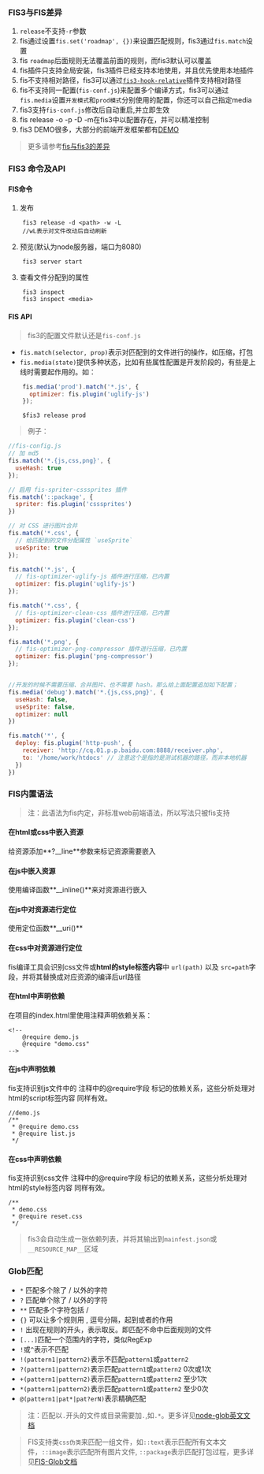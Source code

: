 ### FIS3与FIS差异

1. `release`不支持`-r`参数
2. fis通过设置`fis.set('roadmap', {})`来设置匹配规则，fis3通过`fis.match`设置
3. fis `roadmap`后面规则无法覆盖前面的规则，而fis3默认可以覆盖
4. fis插件只支持全局安装，fis3插件已经支持本地使用，并且优先使用本地插件
5. fis不支持相对路径，fis3可以通过[`fis3-hook-relative`](https://github.com/fex-team/fis3-hook-relative)插件支持相对路径
6. fis不支持同一配置(`fis-conf.js`)来配置多个编译方式，fis3可以通过`fis.media`设置`开发模式`和`prod模式`分别使用的配置，你还可以自己指定media
7. fis3支持`fis-conf.js`修改后自动重启,并立即生效
8. fis release -o -p -D -m在fis3中以配置存在，并可以精准控制
9. fis3 DEMO很多，大部分的前端开发框架都有[DEMO](https://github.com/fex-team/fis3-demo)

> 更多请参考[fis与fis3的差异](https://github.com/fex-team/fis3/blob/70f2571ec84780656a6b162e3a9a0c3c4d8dc08b/doc/docs/fis2-to-fis3.md)


### FIS3 命令及API

#### FIS命令

1. 发布
```
    fis3 release -d <path> -w -L
    //wL表示对文件改动后自动刷新
```
2. 预览(默认为node服务器，端口为8080)
```
    fis3 server start
```
3. 查看文件分配到的属性
```
    fis3 inspect
    fis3 inspect <media>
```
#### FIS API

> fis3的配置文件默认还是`fis-conf.js`

* `fis.match(selector, prop)`表示对匹配到的文件进行的操作，如压缩，打包
* `fis.media(state)`提供多种状态，比如有些属性配置是开发阶段的，有些是上线时需要起作用的。如：

```javascript
    fis.media('prod').match('*.js', {
      optimizer: fis.plugin('uglify-js')
    });  
```

        $fis3 release prod


> 例子：
```javascript
//fis-config.js
// 加 md5
fis.match('*.{js,css,png}', {
  useHash: true
});

// 启用 fis-spriter-csssprites 插件
fis.match('::package', {
  spriter: fis.plugin('csssprites')
})

// 对 CSS 进行图片合并
fis.match('*.css', {
  // 给匹配到的文件分配属性 `useSprite`
  useSprite: true
});

fis.match('*.js', {
  // fis-optimizer-uglify-js 插件进行压缩，已内置
  optimizer: fis.plugin('uglify-js')
});

fis.match('*.css', {
  // fis-optimizer-clean-css 插件进行压缩，已内置
  optimizer: fis.plugin('clean-css')
});

fis.match('*.png', {
  // fis-optimizer-png-compressor 插件进行压缩，已内置
  optimizer: fis.plugin('png-compressor')
});


//开发的时候不需要压缩、合并图片、也不需要 hash。那么给上面配置追加如下配置；
fis.media('debug').match('*.{js,css,png}', {
  useHash: false,
  useSprite: false,
  optimizer: null
})

fis.match('*', {
  deploy: fis.plugin('http-push', {
    receiver: 'http://cq.01.p.p.baidu.com:8888/receiver.php',
    to: '/home/work/htdocs' // 注意这个是指的是测试机器的路径，而非本地机器
  })
})

```


### FIS内置语法

> 注：此语法为fis内定，非标准web前端语法，所以写法只被fis支持


#### 在html或css中嵌入资源

给资源添加**?__line**参数来标记资源需要嵌入

#### 在js中嵌入资源

使用编译函数**__inline()**来对资源进行嵌入

#### 在js中对资源进行定位

使用定位函数**__uri()**

#### 在css中对资源进行定位

fis编译工具会识别css文件或**html的style标签内容**中 `url(path)` 以及 `src=path`字段，并将其替换成对应资源的编译后url路径

#### 在html中声明依赖
在项目的index.html里使用注释声明依赖关系：

    <!--
        @require demo.js
        @require "demo.css"
    -->

#### 在js中声明依赖

fis支持识别js文件中的 注释中的@require字段 标记的依赖关系，这些分析处理对 html的script标签内容 同样有效。

    //demo.js
    /**
     * @require demo.css
     * @require list.js
     */

#### 在css中声明依赖

fis支持识别css文件 注释中的@require字段 标记的依赖关系，这些分析处理对 html的style标签内容 同样有效。

    /**
     * demo.css
     * @require reset.css
     */

> fis3会自动生成一张依赖列表，并将其输出到`mainfest.json`或`__RESOURCE_MAP__`区域



### Glob匹配

 *  `*` 匹配多个除了 / 以外的字符
 *  `?` 匹配单个除了 / 以外的字符
 *  `**` 匹配多个字符包括 /
 *  `{}` 可以让多个规则用 , 逗号分隔，起到或者的作用
 *  `!` 出现在规则的开头，表示取反。即匹配不命中后面规则的文件
 *  `[...]`匹配一个范围内的字符，类似RegExp
 *  `!`或`^`表示不匹配
 *  `!(pattern1|pattern2)`表示不匹配`pattern1`或`pattern2`
 *  `?(pattern1|pattern2)`表示匹配`pattern1`或`pattern2` 0次或1次
 *  `+(pattern1|pattern2)`表示匹配`pattern1`或`pattern2` 至少1次
 *  `*(pattern1|pattern2)`表示匹配`pattern1`或`pattern2` 至少0次
 *  `@(pattern1|pat*|pat?erN)`表示精确匹配


 > 注：匹配以`.`开头的文件或目录需要加`.`,如`.*`。更多详见[node-glob英文文档](https://github.com/isaacs/node-glob)

 > FIS支持类`css伪类`来匹配一组文件，如`::text`表示匹配所有文本文件，`::image`表示匹配所有图片文件, `::package`表示匹配打包过程，更多详见[FIS-Glob文档](http://fex-team.github.io/fis3/docs/api/config-glob.html)